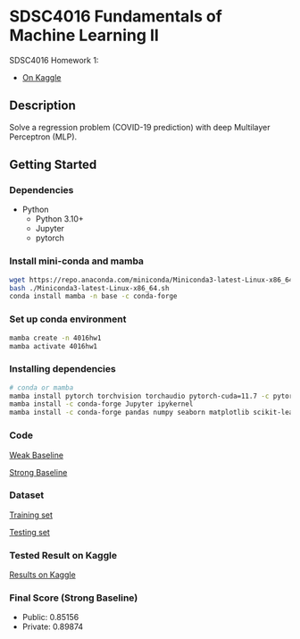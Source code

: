 # SDSC4016 Fundamentals of Machine Learning II

SDSC4016 Homework 1:

- [On Kaggle](https://www.kaggle.com/competitions/sdsc4016-fundls-of-ml-2-hw1/overview)

## Description

Solve a regression problem (COVID-19 prediction) with deep Multilayer Perceptron (MLP).

## Getting Started

### Dependencies

- Python
  - Python 3.10+
  - Jupyter
  - pytorch

### Install mini-conda and mamba

```bash
wget https://repo.anaconda.com/miniconda/Miniconda3-latest-Linux-x86_64.sh
bash ./Miniconda3-latest-Linux-x86_64.sh
conda install mamba -n base -c conda-forge
```

### Set up conda environment

```bash
mamba create -n 4016hw1
mamba activate 4016hw1
```

### Installing dependencies

```bash
# conda or mamba
mamba install pytorch torchvision torchaudio pytorch-cuda=11.7 -c pytorch -c nvidia
mamba install -c conda-forge Jupyter ipykernel
mamba install -c conda-forge pandas numpy seaborn matplotlib scikit-learn
```

### Code

[Weak Baseline](src/Baseline.ipynb)

[Strong Baseline](src/Modified.Private.ipynb)

### Dataset

[Training set](data/HW1.train.csv)

[Testing set](data/HW1.test.csv)

### Tested Result on Kaggle

[Results on Kaggle](md/kaggle.md)

### Final Score (Strong Baseline)

- Public: 0.85156
- Private: 0.89874
